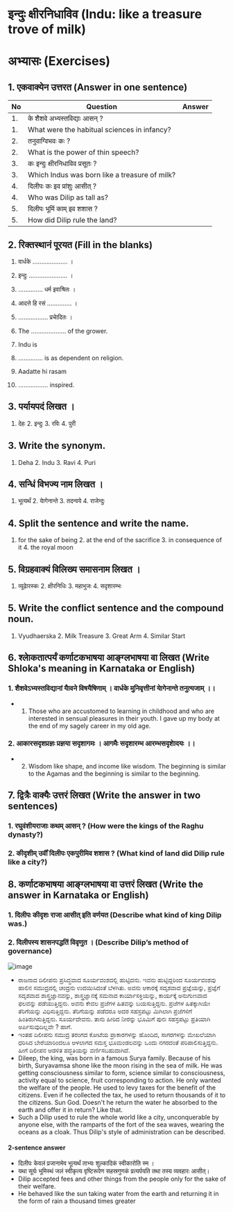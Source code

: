 # इन्दुः क्षीरनिधाविव (Indu: like a treasure trove of milk)
# अभ्यासः (Exercises)
## 1. एकवाक्येन उत्तरत (Answer in one sentence)
|No | Question | Answer | 
|-|-|-|
|1.|के शैशवे अभ्यस्तविद्याः आसन् ?||
|1.| What were the habitual sciences in infancy?||
|2.| तनुवाग्विभवः कः ? ||
|2.| What is the power of thin speech?||
|3.| कः इन्दुः क्षीरनिधाविव प्रसूतः ?||
|3.| Which Indus was born like a treasure of milk?||
|4.| दिलीपः कः इव प्रांशुः आसीत् ?||
|4.| Who was Dilip as tall as?||
|5.| दिलीपः भूमिं काम् इव शशास ?||
|5.| How did Dilip rule the land?||

## 2. रिक्तस्थानं पूरयत (Fill in the blanks)
1. वार्धके .................... ।
2. इन्दुः ...................... ।
3. .............. धर्म इवाश्रितः ।
4. आदत्ते हि रसं .............. ।
5. ................. प्रचाेदितः ।

1. The .................... of the grower.
2. Indu is
3. .............. is as dependent on religion.
4. Aadatte hi rasam
5. ................. inspired.
## 3. पर्यायपदं लिखत ।
1. देहः 2. इन्दुः 3. रविः 4. पुरी
## 3. Write the synonym.
1. Deha 2. Indu 3. Ravi 4. Puri
## 4. सन्धिं विभज्य नाम लिखत ।
1. भूत्यर्थं 2. याेगेनान्ते 3. तदन्वये 4. राजेन्दुः
## 4. Split the sentence and write the name.
1. for the sake of being 2. at the end of the sacrifice 3. in consequence of it 4. the royal moon
## 5. विग्रहवाक्यं विलिख्य समासनाम लिखत ।
1. व्यूढाेरस्कः 2. क्षीरनिधिः 3. महाभुजः 4. सदृशारम्भः
## 5. Write the conflict sentence and the compound noun.
1. Vyudhaerska 2. Milk Treasure 3. Great Arm 4. Similar Start
## 6. श्लाेकतात्पर्यं कर्णाटकभाषया आङ्ग्लभाषया वा लिखत (Write Shloka's meaning in Karnataka or English)
### 1. शैशवेऽभ्यस्तविद्यानां याैवने विषयैषिणाम् ।  वार्धके मुनिवृत्तीनां याेगेनान्ते तनुत्यजाम् ।।
* 1. Those who are accustomed to learning in childhood and who are interested in sensual pleasures in their youth.   I gave up my body at the end of my sagely career in my old age.
### 2. आकारसदृशप्रज्ञः प्रज्ञया सदृशागमः ।  आगमैः सदृशारम्भ आरम्भसदृशाेदयः ।।
* 2. Wisdom like shape, and income like wisdom. The beginning is similar to the Agamas and the beginning is similar to the beginning.
## 7. द्वित्रैः वाक्यैः उत्तरं लिखत (Write the answer in two sentences)
### 1. रघुवंशीयराजाः कथम् आसन् ? (How were the kings of the Raghu dynasty?)
### 2. कीदृशीम् उर्वीं दिलीपः एकपुरीमिव शशास ? (What kind of land did Dilip rule like a city?)
## 8. कर्णाटकभाषया आङ्ग्लभाषया वा उत्तरं लिखत (Write the answer in Karnataka or English)
### 1. दिलीपः कीदृशः राजा आसीत् इति वर्णयत (Describe what kind of king Dilip was.)
### 2. दिलीपस्य शासनपद्धतिं विवृणुत । (Describe Dilip’s method of governance)
![image](https://github.com/KaveriBridge/sslc/assets/20998959/18cf9a07-52b9-4925-8e36-959f4108cbbb)
* ರಾಜನಾದ ದಿಲೀಪನು ಪ್ರಸಿದ್ಧವಾದ ಸೂರ್ಯವಂಶದಲ್ಲಿ ಹುಟ್ಟಿದನು. ಇವನು ಹುಟ್ಟಿದ್ದರಿಂದ ಸೂರ್ಯವಂಶವು ಹಾಲಿನ ಸಮುದ್ರದಲ್ಲಿ ಚಂದ್ರನು ಉದಯಿಸಿದಂತೆ ಬೆಳಗಿತು. ಅವನು ಆಕಾರಕ್ಕೆ ಸದೃಶವಾದ ಪ್ರಜ್ಞೆಯನ್ನು, ಪ್ರಜ್ಞೆಗೆ ಸದೃಶವಾದ ಶಾಸ್ತ್ರಜ್ಞಾನವನ್ನು, ಶಾಸ್ತ್ರಜ್ಞಾನಕ್ಕೆ ಸಮನಾದ ಕಾರ್ಯಾಸಕ್ತಿಯನ್ನು, ಕಾರ್ಯಕ್ಕೆ ಅನುಗುಣವಾದ ಫಲವನ್ನು ಪಡೆಯುತ್ತಿದ್ದನು. ಅವನು ಕೇವಲ ಪ್ರಜೆಗಳ ಹಿತವನ್ನು ಬಯಸುತ್ತಿದ್ದನು. ಪ್ರಜೆಗಳ ಹಿತಕ್ಕಾಗಿಯೇ ತೆರಿಗೆಯನ್ನು ವಿಧಿಸುತ್ತಿದ್ದನು. ತೆರಿಗೆಯನ್ನು ಪಡೆದರೂ ಅದರ ಸಹಸ್ರಪಟ್ಟು ಮಿಗಿಲಾಗಿ ಪ್ರಜೆಗಳಿಗೆ ಹಿಂತಿರುಗಿಸುತ್ತಿದ್ದನು. ಸೂರ್ಯದೇವನು. ತಾನು ಹೀರಿದ ನೀರನ್ನು ಭೂಮಿಗೆ ಪುನಃ ಸಹಸ್ರಪಟ್ಟು ಪ್ರತಿಯಾಗಿ ಅರ್ಪಿಸುವುದಿಲ್ಲವೇ ? ಹಾಗೆ.
* ಇಂತಹ ದಿಲೀಪನು ಸಮುದ್ರ ತರಂಗದ ಕೋಟೆಯ ಪ್ರಾಕಾರಗಳನ್ನು ಹೊಂದಿದ, ಸಾಗರಗಳನ್ನು ಮೇಖಲೆಯಾಗಿ ಧರಿಸಿದ ಬೇರೆಯಾರಿಂದಲೂ ಆಳಲಾಗದ ಸಮಸ್ತ ಭೂಮಂಡಲವನ್ನು ಒಂದು ನಗರದಂತೆ ಪರಿಪಾಲಿಸುತ್ತಿದ್ದನು. ಹೀಗೆ ದಿಲೀಪನ ಆಡಳಿತ ಪದ್ಧತಿಯನ್ನು ವರ್ಣಿಸಬಹುದಾಗಿದೆ.
* Dileep, the king, was born in a famous Surya family. Because of his birth, Suryavamsa shone like the moon rising in the sea of milk. He was getting consciousness similar to form, science similar to consciousness, activity equal to science, fruit corresponding to action. He only wanted the welfare of the people. He used to levy taxes for the benefit of the citizens. Even if he collected the tax, he used to return thousands of it to the citizens. Sun God. Doesn't he return the water he absorbed to the earth and offer it in return? Like that.
* Such a Dilip used to rule the whole world like a city, unconquerable by anyone else, with the ramparts of the fort of the sea waves, wearing the oceans as a cloak. Thus Dilip's style of administration can be described.
#### 2-sentence answer
* दिलीपः केवलं प्रजानामेव भूत्यर्थं ताभ्यः शुल्कादिकं स्वीकारोति स्म ।
* यथा सूर्यः भूमिस्थं जलं स्वीकृत्य वृष्टिरूपेण सहस्रगुणकं प्रत्यर्पयति तथा तस्य व्यवहारः आसीत्‌।
* Dilip accepted fees and other things from the people only for the sake of their welfare.
* He behaved like the sun taking water from the earth and returning it in the form of rain a thousand times greater
